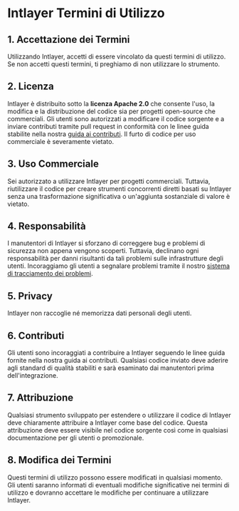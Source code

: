 # Intlayer Termini di Utilizzo

## 1. Accettazione dei Termini

Utilizzando Intlayer, accetti di essere vincolato da questi termini di utilizzo. Se non accetti questi termini, ti preghiamo di non utilizzare lo strumento.

## 2. Licenza

Intlayer è distribuito sotto la **licenza Apache 2.0** che consente l'uso, la modifica e la distribuzione del codice sia per progetti open-source che commerciali. Gli utenti sono autorizzati a modificare il codice sorgente e a inviare contributi tramite pull request in conformità con le linee guida stabilite nella nostra [guida ai contributi](https://github.com/aymericzip/intlayer/blob/main/docs/it/CONTRIBUTING.md). Il furto di codice per uso commerciale è severamente vietato.

## 3. Uso Commerciale

Sei autorizzato a utilizzare Intlayer per progetti commerciali. Tuttavia, riutilizzare il codice per creare strumenti concorrenti diretti basati su Intlayer senza una trasformazione significativa o un'aggiunta sostanziale di valore è vietato.

## 4. Responsabilità

I manutentori di Intlayer si sforzano di correggere bug e problemi di sicurezza non appena vengono scoperti. Tuttavia, declinano ogni responsabilità per danni risultanti da tali problemi sulle infrastrutture degli utenti. Incoraggiamo gli utenti a segnalare problemi tramite il nostro [sistema di tracciamento dei problemi](https://github.com/aymericzip/intlayer/issues).

## 5. Privacy

Intlayer non raccoglie né memorizza dati personali degli utenti.

## 6. Contributi

Gli utenti sono incoraggiati a contribuire a Intlayer seguendo le linee guida fornite nella nostra guida ai contributi. Qualsiasi codice inviato deve aderire agli standard di qualità stabiliti e sarà esaminato dai manutentori prima dell'integrazione.

## 7. Attribuzione

Qualsiasi strumento sviluppato per estendere o utilizzare il codice di Intlayer deve chiaramente attribuire a Intlayer come base del codice. Questa attribuzione deve essere visibile nel codice sorgente così come in qualsiasi documentazione per gli utenti o promozionale.

## 8. Modifica dei Termini

Questi termini di utilizzo possono essere modificati in qualsiasi momento. Gli utenti saranno informati di eventuali modifiche significative nei termini di utilizzo e dovranno accettare le modifiche per continuare a utilizzare Intlayer.

